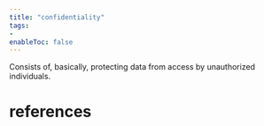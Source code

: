 ```yaml
---
title: "confidentiality"
tags:
- 
enableToc: false
---
```


Consists of, basically, protecting data from access by unauthorized individuals.

# references

